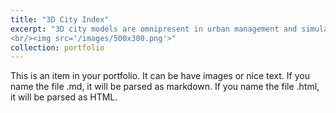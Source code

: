 ```yaml
---
title: "3D City Index"
excerpt: "3D city models are omnipresent in urban management and simulations. We establish a holistic and comprehensive 4-category framework – ‘3D City Index’, encompassing 47 criteria to identify key properties of 3D city models, enabling their assessment and benchmarking, and suggesting usability. The framework implementation enables a comprehensive and structured understanding of the landscape of semantic 3D geospatial data, as well as doubles as an evaluated collection of open 3D city models.
<br/><img src='/images/500x300.png'>"
collection: portfolio
---
```


This is an item in your portfolio. It can be have images or nice text. If you name the file .md, it will be parsed as markdown. If you name the file .html, it will be parsed as HTML. 
